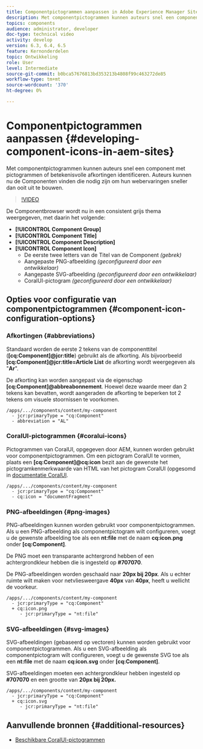 ```yaml
---
title: Componentpictogrammen aanpassen in Adobe Experience Manager Sites
description: Met componentpictogrammen kunnen auteurs snel een component met pictogrammen of betekenisvolle afkortingen identificeren. Auteurs kunnen nu de Componenten vinden die nodig zijn om hun webervaringen sneller dan ooit uit te bouwen.
topics: components
audience: administrator, developer
doc-type: technical video
activity: develop
version: 6.3, 6.4, 6.5
feature: Kernonderdelen
topic: Ontwikkeling
role: User
level: Intermediate
source-git-commit: b0bca57676813bd353213b4808f99c463272de85
workflow-type: tm+mt
source-wordcount: '370'
ht-degree: 0%

---
```



# Componentpictogrammen aanpassen {#developing-component-icons-in-aem-sites}

Met componentpictogrammen kunnen auteurs snel een component met pictogrammen of betekenisvolle afkortingen identificeren. Auteurs kunnen nu de Componenten vinden die nodig zijn om hun webervaringen sneller dan ooit uit te bouwen.

>[!VIDEO](https://video.tv.adobe.com/v/16778/?quality=9&learn=on)

De Componentbrowser wordt nu in een consistent grijs thema weergegeven, met daarin het volgende:

* **[!UICONTROL Component Group]**
* **[!UICONTROL Component Title]**
* **[!UICONTROL Component Description]**
* **[!UICONTROL Component Icon]**
   * De eerste twee letters van de Titel van de Component *(gebrek)*
   * Aangepaste PNG-afbeelding *(geconfigureerd door een ontwikkelaar)*
   * Aangepaste SVG-afbeelding *(geconfigureerd door een ontwikkelaar)*
   * CoralUI-pictogram *(geconfigureerd door een ontwikkelaar)*

## Opties voor configuratie van componentpictogrammen {#component-icon-configuration-options}

### Afkortingen {#abbreviations}

Standaard worden de eerste 2 tekens van de componenttitel (**[cq:Component]@jcr:title**) gebruikt als de afkorting. Als bijvoorbeeld **[cq:Component]@jcr:title=Article List** de afkorting wordt weergegeven als &quot;**Ar**&quot;.

De afkorting kan worden aangepast via de eigenschap **[cq:Component]@abbreabonnement**. Hoewel deze waarde meer dan 2 tekens kan bevatten, wordt aangeraden de afkorting te beperken tot 2 tekens om visuele stoornissen te voorkomen.

```plain
/apps/.../components/content/my-component
  - jcr:primaryType = "cq:Component"
  - abbreviation = "AL"
```

### CoralUI-pictogrammen {#coralui-icons}

Pictogrammen van CoralUI, opgegeven door AEM, kunnen worden gebruikt voor componentpictogrammen. Om een pictogram CoralUI te vormen, plaats een **[cq:Component]@cq:icon** bezit aan de gewenste het pictogramkenmerkwaarde van HTML van het pictogram CoralUI (opgesomd in [documentatie CoralUI](https://helpx.adobe.com/experience-manager/6-5/sites/developing/using/reference-materials/coral-ui/coralui3/Coral.Icon.html).

```plain
/apps/.../components/content/my-component
  - jcr:primaryType = "cq:Component"
  - cq:icon = "documentFragment"
```

### PNG-afbeeldingen {#png-images}

PNG-afbeeldingen kunnen worden gebruikt voor componentpictogrammen. Als u een PNG-afbeelding als componentpictogram wilt configureren, voegt u de gewenste afbeelding toe als een **nt:file** met de naam **cq:icon.png** onder **[cq:Component]**.

De PNG moet een transparante achtergrond hebben of een achtergrondkleur hebben die is ingesteld op **#707070**.

De PNG-afbeeldingen worden geschaald naar **20px bij 20px**. Als u echter ruimte wilt maken voor netvliesweergave **40px** van **40px**, heeft u wellicht de voorkeur.

```plain
/apps/.../components/content/my-component
  - jcr:primaryType = "cq:Component"
  + cq:icon.png
     - jcr:primaryType = "nt:file"
```

### SVG-afbeeldingen {#svg-images}

SVG-afbeeldingen (gebaseerd op vectoren) kunnen worden gebruikt voor componentpictogrammen. Als u een SVG-afbeelding als componentpictogram wilt configureren, voegt u de gewenste SVG toe als een **nt:file** met de naam **cq:icon.svg** onder **[cq:Component]**.

SVG-afbeeldingen moeten een achtergrondkleur hebben ingesteld op **#707070** en een grootte van **20px bij 20px.**

```plain
/apps/.../components/content/my-component
  - jcr:primaryType = "cq:Component"
  + cq:icon.svg
     - jcr:primaryType = "nt:file"
```

## Aanvullende bronnen {#additional-resources}

* [Beschikbare CoralUI-pictogrammen](https://helpx.adobe.com/experience-manager/6-5/sites/developing/using/reference-materials/coral-ui/coralui3/Coral.Icon.html)
